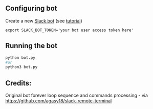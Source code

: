 ## Configuring bot
Create a new [Slack bot](https://api.slack.com/apps/new) (see [tutorial](https://www.fullstackpython.com/blog/build-first-slack-bot-python.html))

```
export SLACK_BOT_TOKEN='your bot user access token here'
```

## Running the bot
```bash
python bot.py
#or
python3 bot.py
```


## Credits:

Original bot forever loop sequence and commands processing - via
https://github.com/agasy18/slack-remote-terminal

